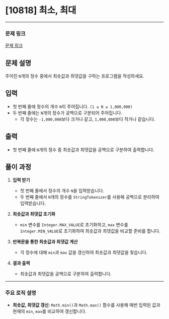 # [10818] 최소, 최대

---

### 문제 링크
[문제 링크](https://www.acmicpc.net/problem/10818)

## 문제 설명
주어진 `N`개의 정수 중에서 최솟값과 최댓값을 구하는 프로그램을 작성하세요.

## 입력
- 첫 번째 줄에 정수의 개수 `N`이 주어집니다. `(1 ≤ N ≤ 1,000,000)`
- 두 번째 줄에는 `N`개의 정수가 공백으로 구분되어 주어집니다.
    - 각 정수는 `-1,000,000`보다 크거나 같고, `1,000,000`보다 작거나 같습니다.

## 출력
- 첫 번째 줄에 `N`개의 정수 중 최솟값과 최댓값을 공백으로 구분하여 출력합니다.

## 풀이 과정

1. **입력 받기**
    - 첫 번째 줄에서 정수의 개수 `N`을 입력받습니다.
    - 두 번째 줄에서 `N`개의 정수를 `StringTokenizer`를 사용해 공백으로 분리하여 입력받습니다.

2. **최솟값과 최댓값 초기화**
    - `min` 변수를 `Integer.MAX_VALUE`로 초기화하고, `max` 변수를 `Integer.MIN_VALUE`로 초기화하여 최솟값과 최댓값을 비교할 준비를 합니다.

3. **반복문을 통한 최솟값과 최댓값 계산**
    - 각 정수에 대해 `min`과 `max` 값을 갱신하여 최솟값과 최댓값을 찾습니다.

4. **결과 출력**
    - 최솟값과 최댓값을 공백으로 구분하여 출력합니다.

---

### 주요 로직 설명

- **최솟값, 최댓값 갱신**: `Math.min()`과 `Math.max()` 함수를 사용해 매번 입력된 값과 현재의 `min`, `max`를 비교하여 갱신합니다.

